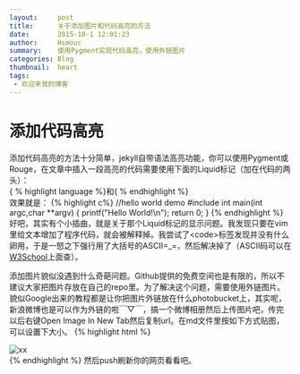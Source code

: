 ```yaml
---
layout:     post
title:      关于添加图片和代码高亮的方法
date:       2015-10-1 12:01:23
author:     Hsmouc
summary:    使用Pygment实现代码高亮，使用外链图片
categories: Blog
thumbnail:  heart
tags:
 - 欢迎来我的博客
---
```


<h1>添加代码高亮</h1>

<p>添加代码高亮的方法十分简单，jekyll自带语法高亮功能，你可以使用Pygment或Rouge，在文章中插入一段高亮的代码需要使用下面的Liquid标记（加在代码的两头）：<br/>
&#123 % highlight language %&#125和&#123 % endhighlight %&#125<br/>
效果就是：
{% highlight c%}
//hello world demo
#include<stdio.h>
int main(int argc,char **argv)
{
   printf("Hello World!\n");
   return 0;
}
{% endhighlight %}
好吧，其实有个小插曲，就是关于那个Liquid标记的显示问题。我发现只要在vim里给文本增加了程序代码，就会被解释掉。我尝试了&lt;code&gt;标签发现并没有什么卵用，于是一怒之下强行用了大括号的ASCII=_=，然后解决掉了（ASCII码可以在<a href="http://www.w3school.com.cn/tags/html_ref_ascii.asp">W3School</a>上面查）。
</p>
<p>
添加图片貌似没遇到什么奇葩问题。Github提供的免费空间也是有限的，所以不建议大家把图片存放在自己的repo里。为了解决这个问题，需要使用外链图片。貌似Google出来的教程都是让你把图片外链放在什么photobucket上，其实呢，新浪微博也是可以作为外链的啦￣▽￣，搞一个微博相册然后上传图片吧，传完以后右键Open Image In New Tab然后复制url。在md文件里按如下方式贴图，可以设置下大小。
{% highlight html %}
<div style="max-width:xxxpx;">
<img src="yourlink"alt="xx"title="xx"width="xx"/>
</div>
{% endhighlight %}
然后push刷新你的网页看看吧。

</p>
